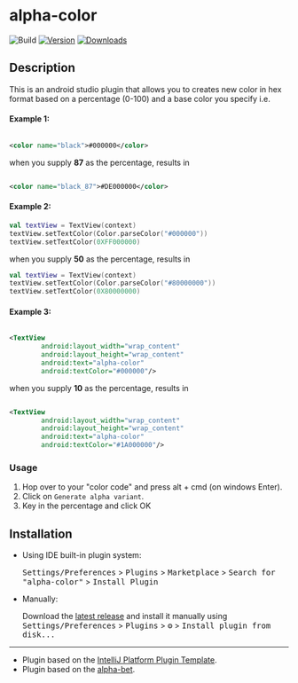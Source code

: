 # alpha-color

![Build](https://github.com/chengzijian/alpha-color/workflows/Build/badge.svg)
[![Version](https://img.shields.io/jetbrains/plugin/v/PLUGIN_ID.svg)](https://plugins.jetbrains.com/plugin/PLUGIN_ID)
[![Downloads](https://img.shields.io/jetbrains/plugin/d/PLUGIN_ID.svg)](https://plugins.jetbrains.com/plugin/PLUGIN_ID)

## Description

<!-- Plugin description -->
This is an android studio plugin that allows you to creates new color in hex format based on a percentage (0-100) and a
base color you specify i.e. 

#### Example 1:

```xml

<color name="black">#000000</color>
```

when you supply **87** as the percentage, results in

```xml

<color name="black_87">#DE000000</color>
```

#### Example 2:

```kotlin
val textView = TextView(context)
textView.setTextColor(Color.parseColor("#000000"))
textView.setTextColor(0XFF000000)
```

when you supply **50** as the percentage, results in

```kotlin
val textView = TextView(context)
textView.setTextColor(Color.parseColor("#80000000"))
textView.setTextColor(0X80000000)
```

#### Example 3:

```xml

<TextView
        android:layout_width="wrap_content"
        android:layout_height="wrap_content"
        android:text="alpha-color"
        android:textColor="#000000"/>
```

when you supply **10** as the percentage, results in

```xml

<TextView
        android:layout_width="wrap_content"
        android:layout_height="wrap_content"
        android:text="alpha-color"
        android:textColor="#1A000000"/>
```

<!-- Plugin description end -->

### Usage

1. Hop over to your "color code" and press alt + cmd (on windows Enter).
2. Click on `Generate alpha variant`.
3. Key in the percentage and click OK

## Installation

- Using IDE built-in plugin system:

  <kbd>Settings/Preferences</kbd> > <kbd>Plugins</kbd> > <kbd>Marketplace</kbd> > <kbd>Search for "alpha-color"</kbd> >
  <kbd>Install Plugin</kbd>

- Manually:

  Download the [latest release](https://github.com/chengzijian/alpha-color/releases/latest) and install it manually
  using
  <kbd>Settings/Preferences</kbd> > <kbd>Plugins</kbd> > <kbd>⚙️</kbd> > <kbd>Install plugin from disk...</kbd>

---

- Plugin based on the [IntelliJ Platform Plugin Template][template].
- Plugin based on the [alpha-bet][template2].

[template]: https://github.com/JetBrains/intellij-platform-plugin-template

[template2]: https://github.com/humblerookie/alpha-bet
